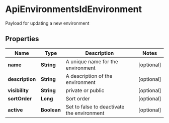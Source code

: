 

# ApiEnvironmentsIdEnvironment

Payload for updating a new environment
## Properties

Name | Type | Description | Notes
------------ | ------------- | ------------- | -------------
**name** | **String** | A unique name for the environment |  [optional]
**description** | **String** | A description of the environment |  [optional]
**visibility** | **String** | private or public |  [optional]
**sortOrder** | **Long** | Sort order |  [optional]
**active** | **Boolean** | Set to false to deactivate the environment |  [optional]



